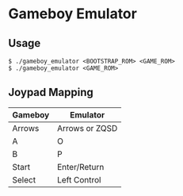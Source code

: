 Gameboy Emulator
================

## Usage
```
$ ./gameboy_emulator <BOOTSTRAP_ROM> <GAME_ROM>
$ ./gameboy_emulator <GAME_ROM>
```


## Joypad Mapping

| Gameboy | Emulator       |
|---------|----------------|
| Arrows  | Arrows or ZQSD |
| A       | O              |
| B       | P              |
| Start   | Enter/Return   |
| Select  | Left Control   |